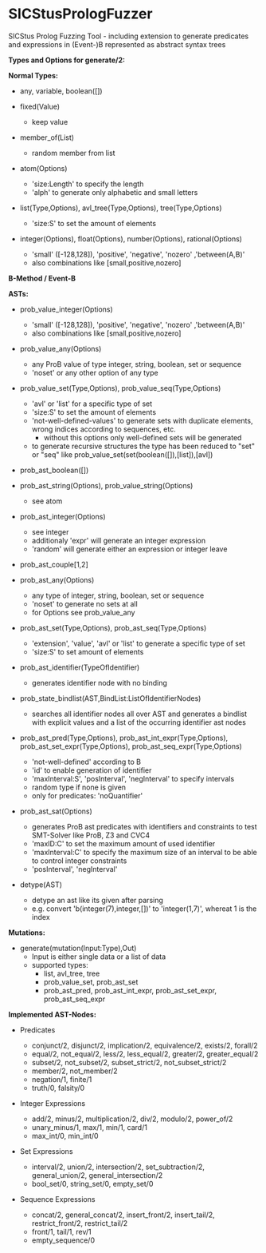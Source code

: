 # SICStusPrologFuzzer
SICStus Prolog Fuzzing Tool - including extension to generate predicates and expressions in (Event-)B represented as abstract syntax trees


__Types and Options for generate/2:__


__Normal Types:__

* any, variable, boolean([])   
* fixed(Value)   
    * keep value   

* member_of(List)   
    * random member from list   

* atom(Options)   
    * 'size:Length' to specify the length   
    * 'alph' to generate only alphabetic and small letters   

* list(Type,Options), avl_tree(Type,Options), tree(Type,Options)   
    * 'size:S' to set the amount of elements   

* integer(Options), float(Options), number(Options), rational(Options)   
    * 'small' ([-128,128]), 'positive', 'negative', 'nozero' ,'between(A,B)'   
    * also combinations like [small,positive,nozero]   

__B-Method / Event-B__

__ASTs:__   

* prob_value_integer(Options)   
    * 'small' ([-128,128]), 'positive', 'negative', 'nozero' ,'between(A,B)'   
    * also combinations like [small,positive,nozero]   

* prob_value_any(Options)   
    * any ProB value of type integer, string, boolean, set or sequence    
    * 'noset' or any other option of any type   

* prob_value_set(Type,Options), prob_value_seq(Type,Options)   
    * 'avl' or 'list' for a specific type of set   
    * 'size:S' to set the amount of elements   
    * 'not-well-defined-values' to generate sets with duplicate elements, wrong indices according to sequences, etc.   
        * without this options only well-defined sets will be generated   
    * to generate recursive structures the type has been reduced to "set" or "seq" like prob_value_set(set(boolean([]),[list]),[avl])    

* prob_ast_boolean([])   

* prob_ast_string(Options), prob_value_string(Options)   
    * see atom   

* prob_ast_integer(Options)   
    * see integer   
	* additionaly 'expr' will generate an integer expression   
	* 'random' will generate either an expression or integer leave   

* prob_ast_couple[1,2]   

* prob_ast_any(Options)   
    * any type of integer, string, boolean, set or sequence   
    * 'noset' to generate no sets at all   
    * for Options see prob_value_any   

* prob_ast_set(Type,Options), prob_ast_seq(Type,Options)   
    * 'extension', 'value', 'avl' or 'list' to generate a specific type of set   
    * 'size:S' to set amount of elements   

* prob_ast_identifier(TypeOfIdentifier)    
	* generates identifier node with no binding   

* prob_state_bindlist(AST,BindList:ListOfIdentifierNodes)   
	* searches all identifier nodes all over AST and generates a bindlist with explicit values and a list of the occurring identifier ast nodes   

* prob_ast_pred(Type,Options), prob_ast_int_expr(Type,Options), prob_ast_set_expr(Type,Options), prob_ast_seq_expr(Type,Options)   
    * 'not-well-defined' according to B   
    * 'id' to enable generation of identifier   
    * 'maxInterval:S', 'posInterval', 'negInterval' to specify intervals   
    * random type if none is given   
    * only for predicates: 'noQuantifier'   

* prob_ast_sat(Options)   
    * generates ProB ast predicates with identifiers and constraints to test SMT-Solver like ProB, Z3 and CVC4   
    * 'maxID:C' to set the maximum amount of used identifier   
    * 'maxInterval:C' to specify the maximum size of an interval to be able to control integer constraints   
    * 'posInterval', 'negInterval'   

* detype(AST)   
    * detype an ast like its given after parsing   
    * e.g. convert 'b(integer(7),integer,[])' to 'integer(1,7)', whereat 1 is the index   


__Mutations:__   

* generate(mutation(Input:Type),Out)    
	* Input is either single data or a list of data   
	* supported types:   
	     * list, avl_tree, tree   
	     * prob_value_set, prob_ast_set   
	     * prob_ast_pred, prob_ast_int_expr, prob_ast_set_expr, prob_ast_seq_expr   


__Implemented AST-Nodes:__   

* Predicates   
	* conjunct/2, disjunct/2, implication/2, equivalence/2, exists/2, forall/2   
	* equal/2, not_equal/2, less/2, less_equal/2, greater/2, greater_equal/2   
	* subset/2, not_subset/2, subset_strict/2, not_subset_strict/2   
	* member/2, not_member/2   
	* negation/1, finite/1    
	* truth/0, falsity/0   

* Integer Expressions   
	* add/2, minus/2, multiplication/2, div/2, modulo/2, power_of/2   
	* unary_minus/1, max/1, min/1, card/1   
	* max_int/0, min_int/0   

* Set Expressions   
	* interval/2, union/2, intersection/2, set_subtraction/2, general_union/2, general_intersection/2   
	* bool_set/0, string_set/0, empty_set/0   

* Sequence Expressions   
	* concat/2, general_concat/2, insert_front/2, insert_tail/2, restrict_front/2, restrict_tail/2   
	* front/1, tail/1, rev/1   
	* empty_sequence/0   
